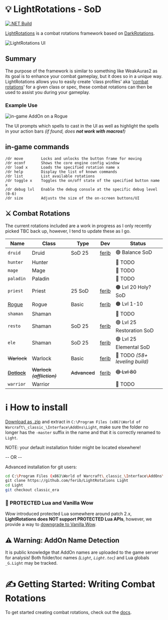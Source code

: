 # 💡 LightRotations - SoD

[![.NET Build](https://github.com/ferib/LightRotations/actions/workflows/master.yml/badge.svg?branch=classic_era)](https://github.com/ferib/LightRotations/actions/workflows/master.yml)

[LightRotations](https://github.com/ferib/LightRotations) is a combat rotations framework based on [DarkRotations](https://gitlab.com/dark_rotations).

![LightRotations UI](./img/lightrotations.jpg)

## Summary
The purpose of the framework is similar to something like WeakAuras2 as its goal is to enhance your combat gameplay, but it does so in a unique way. LightRotations allows you to easily create 'class profiles' aka '[combat rotations](./rotations/)' for a given class or spec, these combat rotations can then be used to assist you during your gameplay.

### Example Use
![in-game AddOn on a Rogue](./img/demo_rogue.jpg)

The UI prompts which spells to cast in the UI as well as highlight the spells in your action bars _(if found, does __not work with macros!__)_

## in-game commands

```
/dr move		Locks and unlocks the button frame for moving
/dr econf		Shows the core engine config window
/dr load x		Loads the specified rotation name x
/dr help		Display the list of known commands
/dr list		List available rotations
/dr toggle x	Toggles the on/off state of the specified button name x
/dr debug lvl	Enable the debug console at the specific debug level (0-6)
/dr size		Adjusts the size of the on-screen buttons/UI
```

## ⚔️ Combat Rotations

The current rotations included are a work in progress as I only recently picked TBC back up, however, I tend to update these as I go.

| Name | Class | Type | Dev | Status |
|------|-------|------|-----|--------|
| `druid` | Druid | SoD 25 | [ferib](https://github.com/ferib) | 🟢 Balance SoD |
| `hunter` | Hunter | | | 🔴 TODO |
| `mage` | Mage | | | 🔴 TODO |
| `paladin` | Paladin | | | 🔴 TODO |
| `priest` | Priest | 25 SoD | [ferib](https://github.com/ferib) | 🟠 Lvl 20 Holy? SoD |
| [Rogue](rotations/rogue/rogue.lua) | Rogue | Basic | [ferib](https://github.com/ferib) | 🟠 Lvl 1-10 |
| `shaman` | Shaman | | | 🔴 TODO |
| `resto` | Shaman | SoD 25 | [ferib](https://github.com/ferib) | 🟢 Lvl 25 Restoration SoD |
| `ele` | Shaman |  SoD 25 | [ferib](https://github.com/ferib) | 🟢 Lvl 25 Elemental SoD |
| ~~Warlock~~ | Warlock | Basic | [ferib](https://github.com/ferib) | 🔴 TODO _(58+ leveling build)_ |
| ~~[Dotlock](./rotations/warlock/)~~ | ~~Warlock _(affliction)_~~ | ~~Advanced~~ | [ferib](https://github.com/ferib) | ~~🟢 Lvl 80~~ |
| `warrior` | Warrior | | | 🔴 TODO |


# ℹ How to install

[Download as .zip](https://github.com/ferib/LightRotations/archive/refs/heads/master.zip) and extract in `C:\Program Files (x86)\World of Warcraft\_classic_\Interface\AddOns\Light`, make sure the folder no longer has the `-master` suffix in the name and that it is correctly renamed to `Light`.

NOTE: your default installation folder might be located elsewhere!

-- OR --

Advanced installation for git users:

```bash
cd C:\Program Files (x86)\World of Warcraft\_classic_\Interface\AddOns\
git clone https://github.com/ferib/LightRotations Light
cd Light
git checkout classic_era
```

### 🔐 PROTECTED Lua and Vanilla Wow
Wow introduced protected Lua somewhere around patch 2.x, __LightRotations does NOT support PROTECTED Lua APIs__, however, we provide a way to [downgrade to Vanilla Wow](./docs/vanilla_wow.md).


## ⚠ Warning: AddOn Name Detection
It is public knowledge that AddOn names are uploaded to the game server for analysis! Both folder/toc names *(`Light`, `Light.toc`)* and Lua globals `_G.Light` may be tracked.

# ✍ Getting Started: Writing Combat Rotations

To get started creating combat rotations, check out the [docs](docs/readme.md).
